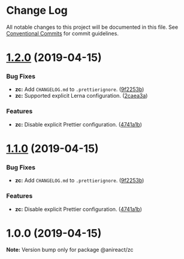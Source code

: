 # Change Log

All notable changes to this project will be documented in this file.
See [Conventional Commits](https://conventionalcommits.org) for commit guidelines.

# [1.2.0](https://github.com/anireact/zc/compare/v1.0.0...v1.2.0) (2019-04-15)


### Bug Fixes

* **zc:** Add `CHANGELOG.md` to `.prettierignore`. ([9f2253b](https://github.com/anireact/zc/commit/9f2253b))
* **zc:** Supported explicit Lerna configuration. ([2caea3a](https://github.com/anireact/zc/commit/2caea3a))


### Features

* **zc:** Disable explicit Prettier configuration. ([4741a1b](https://github.com/anireact/zc/commit/4741a1b))





# [1.1.0](https://github.com/anireact/zc/compare/v1.0.0...v1.1.0) (2019-04-15)


### Bug Fixes

* **zc:** Add `CHANGELOG.md` to `.prettierignore`. ([9f2253b](https://github.com/anireact/zc/commit/9f2253b))


### Features

* **zc:** Disable explicit Prettier configuration. ([4741a1b](https://github.com/anireact/zc/commit/4741a1b))





# 1.0.0 (2019-04-15)

**Note:** Version bump only for package @anireact/zc
